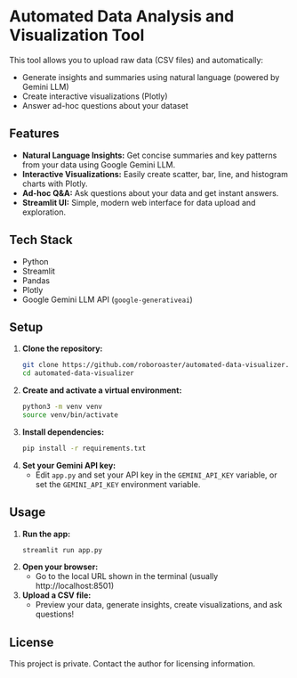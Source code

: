 # Automated Data Analysis and Visualization Tool

This tool allows you to upload raw data (CSV files) and automatically:
- Generate insights and summaries using natural language (powered by Gemini LLM)
- Create interactive visualizations (Plotly)
- Answer ad-hoc questions about your dataset

## Features
- **Natural Language Insights:** Get concise summaries and key patterns from your data using Google Gemini LLM.
- **Interactive Visualizations:** Easily create scatter, bar, line, and histogram charts with Plotly.
- **Ad-hoc Q&A:** Ask questions about your data and get instant answers.
- **Streamlit UI:** Simple, modern web interface for data upload and exploration.

## Tech Stack
- Python
- Streamlit
- Pandas
- Plotly
- Google Gemini LLM API (`google-generativeai`)

## Setup
1. **Clone the repository:**
   ```bash
   git clone https://github.com/roboroaster/automated-data-visualizer.git
   cd automated-data-visualizer
   ```
2. **Create and activate a virtual environment:**
   ```bash
   python3 -m venv venv
   source venv/bin/activate
   ```
3. **Install dependencies:**
   ```bash
   pip install -r requirements.txt
   ```
4. **Set your Gemini API key:**
   - Edit `app.py` and set your API key in the `GEMINI_API_KEY` variable, or set the `GEMINI_API_KEY` environment variable.

## Usage
1. **Run the app:**
   ```bash
   streamlit run app.py
   ```
2. **Open your browser:**
   - Go to the local URL shown in the terminal (usually http://localhost:8501)
3. **Upload a CSV file:**
   - Preview your data, generate insights, create visualizations, and ask questions!

## License
This project is private. Contact the author for licensing information. 